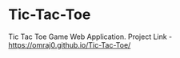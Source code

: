 # Tic-Tac-Toe
Tic Tac Toe Game Web Application. Project Link - https://omraj0.github.io/Tic-Tac-Toe/
